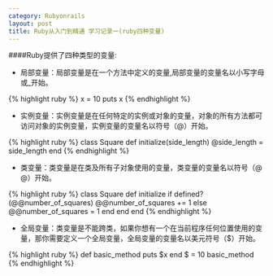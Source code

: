 ```yaml
---
category: Rubyonrails
layout: post
title: Ruby从入门到精通 学习记录一(ruby四种变量)
---
```


####Ruby提供了四种类型的变量:

* 局部变量：局部变量是在一个方法中定义的变量,局部变量的变量名以小写字母或_开始。

{% highlight ruby %}
       x = 10
       puts x
{% endhighlight %}

* 实例变量：实例变量是在任何特定的实例或对象的变量，对象的所有方法都可访问对象的实例变量，实例变量的变量名以符号（@）开始。

{% highlight ruby %} 
       class Square
         def initialize(side_length)
           @side_length = side_length
       end
{% endhighlight %}

* 类变量：类变量是在类及所有子对象使用的变量，类变量的变量名以符号（@ @）开始。

{% highlight ruby %}
       class Square
         def initialize
           if defined?(@@number_of_squares)
              @@number_of_squares += 1
           else
              @@number_of_squares = 1
           end
         end
       end
{% endhighlight %}

* 全局变量：类变量是不能跨类，如果你想有一个在当前程序任何位置使用的变量，那你需要定义一个全局变量，全局变量的变量名以美元符号（$）开始。

{% highlight ruby %}
       def basic_method 
         puts $x
       end
       $ = 10
       basic_method
{% endhighlight %}









































